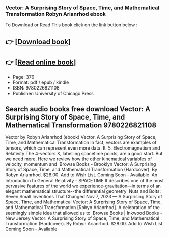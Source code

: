 ### Vector: A Surprising Story of Space, Time, and Mathematical Transformation Robyn Arianrhod ebook

To Download or Read This book click on the link button below :

## 👉  [**[Download book](http://ebooksharez.info/download.php?group=book&from=github.com&id=709292&lnk=1079 "Download book")**]

## 👉  [**[Read online book](http://ebooksharez.info/download.php?group=book&from=github.com&id=709292&lnk=1079 "Read online book")**]


* Page: 376
* Format: pdf / epub / kindle
* ISBN: 9780226821108
* Publisher: University of Chicago Press



## Search audio books free download Vector: A Surprising Story of Space, Time, and Mathematical Transformation 9780226821108



 Vector by Robyn Arianrhod (ebook) Vector. A Surprising Story of Space, Time, and Mathematical Transformation In fact, vectors are examples of tensors, which can represent even more data. It 
 5. Electromagnetism and Relativity The 4-vectors X, labelling spacetime points, are a good start. But we need more. Here we review how the other kinematical variables of velocity, momentum and 
 Browse Books - Brooklyn Vector: A Surprising Story of Space, Time, and Mathematical Transformation (Hardcover). By Robyn Arianrhod. $28.00. Add to Wish List. Coming Soon - Available 
 An Introduction to General Relativity - SPACETIME It describes one of the most pervasive features of the world we experience-gravitation—in terms of an elegant mathematical structure--the differential geometry 
 Nuts and Bolts: Seven Small Inventions That Changed Nov 7, 2023 —
 A Surprising Story of Space, Time, and Mathematical Vector: A Surprising Story of Space, Time, and Mathematical Transformation [Robyn Arianrhod]. A celebration of the seemingly simple idea that allowed us to 
 Browse Books | Inkwood Books - New Jersey Vector: A Surprising Story of Space, Time, and Mathematical Transformation (Hardcover). By Robyn Arianrhod. $28.00. Add to Wish List. Coming Soon - Available 





